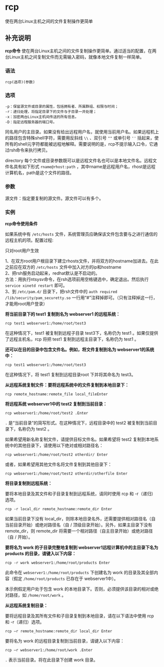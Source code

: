 #  rcp

使在两台Linux主机之间的文件复制操作更简单

##  补充说明

**rcp命令**
使在两台Linux主机之间的文件复制操作更简单。通过适当的配置，在两台Linux主机之间复制文件而无需输入密码，就像本地文件复制一样简单。

###  语法

    
    
    rcp(选项)(参数)
    

###  选项

    
    
    -p：保留源文件或目录的属性，包括拥有者、所属群组、权限与时间；
    -r：递归处理，将指定目录下的文件与子目录一并处理；
    -x：加密两台Linux主机间传送的所有信息。
    -D：指定远程服务器的端口号。
    

同名用户的主目录。如果没有给出远程用户名，就使用当前用户名。如果远程机上的路径包含特殊shell字符，需要用反斜线 ` \\ ` 、双引号 ` "" `
或单引号 ` '' ` 括起来，使所有的shell元字符都能被远程地解释。需要说明的是，rcp不提示输入口令，它通过rsh命令来执行拷贝。

directory 每个文件或目录参数既可以是远程文件名也可以是本地文件名。远程文件名具有如下形式 ` rname@rhost:path `
，其中rname是远程用户名，rhost是远程计算机名，path是这个文件的路径。

###  参数

源文件：指定要复制的源文件。源文件可以有多个。

###  实例

**rcp命令使用条件**

如果系统中有 ` /etc/hosts ` 文件，系统管理员应确保该文件包含要与之进行通信的远程主机的项。配置过程:

只对root用户生效

1、在双方root用户根目录下建立rhosts文件，并将双方的hostname加进去。在此之前应在双方的 ` /etc/hosts `
文件中加入对方的ip和hostname  
2、把rsh服务启动起来，redhat默认是不启动的。  
方法：用执行ntsysv命令，在rsh选项前用空格键选中，确定退出。然后执行 ` service xinetd restart ` 即可。  
3、到 ` /etc/pam.d/ ` 目录下，把rsh文件中的 ` auth required
/lib/security/pam_securetty.so ` 一行用“#”注释掉即可。（只有注释掉这一行，才能用root用户登录）

**将当前目录下的 test1 复制到名为 webserver1 的远程系统：**

    
    
    rcp test1 webserver1:/home/root/test3
    

在这种情况下，test1 被复制到远程子目录 test3下，名称仍为 test1 。如果仅提供了远程主机名，rcp 将把 test1
复制到远程主目录下，名称仍为 test1 。

**还可以在目的目录中包含文件名。例如，将文件复制到名为 webserver1的系统中：**

    
    
    rcp test1 webserver1:/home/root/test3
    

在这种情况下，将 test1 复制到远程目录root 下并将其命名为 test3。

**从远程系统复制文件：要将远程系统中的文件复制到本地目录下：**

    
    
    rcp remote_hostname:remote_file local_fileEnter
    

**将远程系统 webserver1中的 test2 复制到当前目录：**

    
    
    rcp webserver1:/home/root/test2 .Enter
    

` . ` 是“当前目录”的简写形式。在这种情况下，远程目录中的 test2 被复制到当前目录下，名称仍为 test2 。

如果希望用新名称复制文件，请提供目标文件名。如果希望将 test2 复制到本地系统中的其他目录下，请使用以下绝对或相对路径名：

    
    
    rcp webserver1:/home/root/test2 otherdir/ Enter
    

或者，如果希望用其他文件名将文件复制到其他目录下：

    
    
    rcp webserver1:/home/root/test2 otherdir/otherfile Enter
    

**将目录复制到远程系统：**

要将本地目录及其文件和子目录复制到远程系统，请同时使用 rcp 和 -r（递归）选项。

    
    
    rcp -r local_dir remote_hostname:remote_dir Enter
    

如果当前目录下没有 local_dir，则除本地目录名外，还需要提供相对路径名（自当前目录开始）或绝对路径名（自 / 顶级目录开始）。另外，如果主目录下没有
remote_dir，则 remote_dir 将需要一个相对路径（自主目录开始）或绝对路径（自 / 开始）。

**要将名为 work 的子目录完整地复制到 webserver1远程计算机中的主目录下名为 products 的目录，请键入以下内容：**

    
    
    rcp -r work webserver1:/home/root/products Enter
    

此命令在 ` webserver1:/home/root/products ` 下创建名为 work 的目录及其全部内容（假定 `
/home/root/products ` 已存在于 webserver1中）。

本示例假定用户处于包含 work 的本地目录下。否则，必须提供该目录的相对或绝对路径，如 ` /home/root/work ` 。

**从远程系统复制目录：**

要将远程目录及其所有文件和子目录复制到本地目录，请在以下语法中使用 rcp 和 -r（递归）选项。

    
    
    rcp –r remote_hostname:remote_dir local_dir Enter
    

要将名为 work 的远程目录复制到当前目录，请键入以下内容：

    
    
    rcp –r webserver1:/home/root/work .Enter
    

` . ` 表示当前目录。将在此目录下创建 work 目录。

